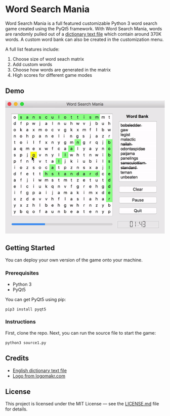# Word Search Mania
Word Search Mania is a full featured customizable Python 3 word search game created using the PyQt5 framework. With Word Search Mania, words are randomly pulled out of a [dictionary text file](https://github.com/grantjenks/free-python-games) which contain around 370K words. A custom word bank can also be created in the customization menu.

A full list features include:
1. Choose size of word seach matrix
2. Add custom words
3. Choose how words are generated in the matrix
4. High scores for different game modes

## Demo
![Demo for word seach mania.](demo-images/word-search-mania-demo.gif)

## Getting Started
You can deploy your own version of the game onto your machine.
### Prerequisites
+ Python 3
+ PyQt5

You can get PyQt5 using pip:
```
pip3 install pyqt5
```
### Instructions
First, clone the repo. Next, you can run the source file to start the game:
```
python3 source1.py
```
## Credits
+ [English dictionary text file](https://github.com/grantjenks/free-python-games)
+ [Logo from logomakr.com](https://logomakr.com)

## License
This project is licensed under the MIT License — see the [LICENSE.md](./LICENSE.md) file for details.
